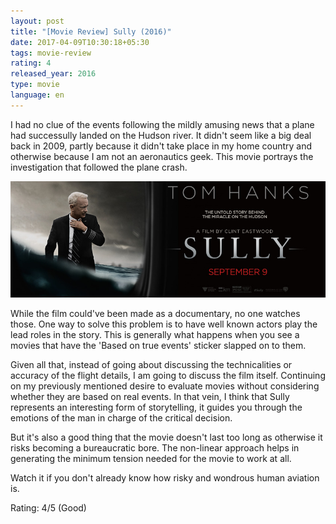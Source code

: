 ```yaml
---
layout: post
title: "[Movie Review] Sully (2016)"
date: 2017-04-09T10:30:18+05:30
tags: movie-review
rating: 4
released_year: 2016
type: movie
language: en
---
```


I had no clue of the events following the mildly amusing news that a plane had successully landed on the Hudson river.
It didn't seem like a big deal back in 2009, partly because it didn't take place in my home country and otherwise because I am not an aeronautics geek.
This movie portrays the investigation that followed the plane crash.

![Sully (2016)](/img/movie-poster-sully-2016.jpg 'Sully (2016)')

While the film could've been made as a documentary, no one watches those.
One way to solve this problem is to have well known actors play the lead roles in the story.
This is generally what happens when you see a movies that have the 'Based on true events' sticker slapped on to them.

Given all that, instead of going about discussing the technicalities or accuracy of the flight details, I am going to discuss the film itself.
Continuing on my previously mentioned desire to evaluate movies without considering whether they are based on real events.
In that vein, I think that Sully represents an interesting form of storytelling, it guides you through the emotions of the man in charge of the critical decision.

But it's also a good thing that the movie doesn't last too long as otherwise it risks becoming a bureaucratic bore.
The non-linear approach helps in generating the minimum tension needed for the movie to work at all.

Watch it if you don't already know how risky and wondrous human aviation is.

Rating: 4/5 (Good)
